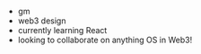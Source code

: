-  gm
-  web3 design
-  currently learning React
-  looking to collaborate on anything OS in Web3!


<!---
ReactOnChain/ReactOnChain is a ✨ special ✨ repository because its `README.md` (this file) appears on your GitHub profile.
You can click the Preview link to take a look at your changes.
--->
